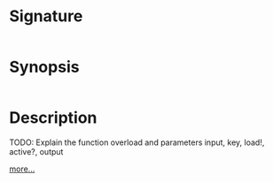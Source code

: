 # Signature
```vikid-signature
```

# Synopsis
```vikid-synopsis
```

# Description
TODO: Explain the function overload and parameters input, key, load!, active?, output

[more...](active?)